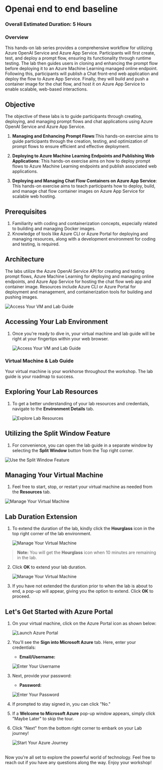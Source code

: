 # Openai end to end baseline


### Overall Estimated Duration: 5 Hours
### Overview

This hands-on lab series provides a comprehensive workflow for utilizing Azure OpenAI Service and Azure App Service. Participants will first create, test, and deploy a prompt flow, ensuring its functionality through runtime testing. The lab then guides users in cloning and enhancing the prompt flow before deploying it to an Azure Machine Learning managed online endpoint. Following this, participants will publish a Chat front-end web application and deploy the flow to Azure App Service. Finally, they will build and push a container image for the chat flow, and host it on Azure App Service to enable scalable, web-based interactions.

## Objective 
The objective of these labs is to guide participants through creating, deploying, and managing prompt flows and chat applications using Azure OpenAI Service and Azure App Service.

1. **Managing and Enhancing Prompt Flows**:This hands-on exercise aims to guide participants through the creation, testing, and optimization of prompt flows to ensure efficient and effective deployment.

2. **Deploying to Azure Machine Learning Endpoints and Publishing Web Applications**: This hands-on exercise aims on how to deploy prompt flows to Azure Machine Learning endpoints and publish associated web applications.

3. **Deploying and Managing Chat Flow Containers on Azure App Service**: This hands-on exercise aims to teach participants how to deploy, build, and manage chat flow container images on Azure App Service for scalable web hosting.

## Prerequisites

 1. Familiarity with coding and containerization concepts, especially related to building and managing Docker images.
 2. Knowledge of tools like Azure CLI or Azure Portal for deploying and managing resources, along with a development environment for coding and testing, is required.

## Architecture

The labs utilize the Azure OpenAI Service API for creating and testing prompt flows, Azure Machine Learning for deploying and managing online endpoints, and Azure App Service for hosting the chat flow web app and container image. Resources include Azure CLI or Azure Portal for deployment and management, and containerization tools for building and pushing images.

   ![Access Your VM and Lab Guide](../media/acr_dia.png)
 
## Accessing Your Lab Environment
 
1. Once you're ready to dive in, your virtual machine and lab guide will be right at your fingertips within your web browser.
 
   ![Access Your VM and Lab Guide](../media/labguide-1.png)

 ### Virtual Machine & Lab Guide
 
   Your virtual machine is your workhorse throughout the workshop. The lab guide is your roadmap to success.
 
## Exploring Your Lab Resources
 
1. To get a better understanding of your lab resources and credentials, navigate to the **Environment Details** tab.
 
   ![Explore Lab Resources](../media/env-1.png)
 
## Utilizing the Split Window Feature
 
 1. For convenience, you can open the lab guide in a separate window by selecting the **Split Window** button from the Top right corner.<br>
    
 
   ![Use the Split Window Feature](../media/spl.png)
 
## Managing Your Virtual Machine
 
 1. Feel free to start, stop, or restart your virtual machine as needed from the **Resources** tab. <br>
 
   ![Manage Your Virtual Machine](../media/res.png)

## **Lab Duration Extension**

1. To extend the duration of the lab, kindly click the **Hourglass** icon in the top right corner of the lab environment. 

   ![Manage Your Virtual Machine](../media/gext.png)

>**Note:** You will get the **Hourglass** icon when 10 minutes are remaining in the lab.

2. Click **OK** to extend your lab duration.
 
   ![Manage Your Virtual Machine](../media/gext2.png)

3. If you have not extended the duration prior to when the lab is about to end, a pop-up will appear, giving you the option to extend. Click **OK** to proceed. 

## Let's Get Started with Azure Portal
 
1. On your virtual machine, click on the Azure Portal icon as shown below:
 
   ![Launch Azure Portal](../media/sc900-image(1).png)
 
2. You'll see the **Sign into Microsoft Azure** tab. Here, enter your credentials:
 
   - **Email/Username:** <inject key="AzureAdUserEmail"></inject>
 
   ![Enter Your Username](../media/sc900-image-1.png)
 
3. Next, provide your password:
 
   - **Password:** <inject key="AzureAdUserPassword"></inject>
 
   ![Enter Your Password](../media/sc900-image-2.png)
 
4. If prompted to stay signed in, you can click "No."
 
5. If a **Welcome to Microsoft Azure** pop-up window appears, simply click "Maybe Later" to skip the tour.
 
6. Click "Next" from the bottom right corner to embark on your Lab journey!
 
   ![Start Your Azure Journey](../media/sc900-image(3).png)
 
<br>Now you're all set to explore the powerful world of technology. Feel free to reach out if you have any questions along the way. Enjoy your workshop!
